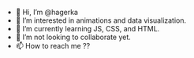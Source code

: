 - 👋 Hi, I’m @hagerka
- 👀 I’m interested in animations and data visualization.
- 🌱 I’m currently learning JS, CSS, and HTML.
- 💞️ I’m not looking to collaborate yet.
- 📫 How to reach me ??

<!---
hagerka/hagerka is a ✨ special ✨ repository because its `README.md` (this file) appears on your GitHub profile.
You can click the Preview link to take a look at your changes.
--->

